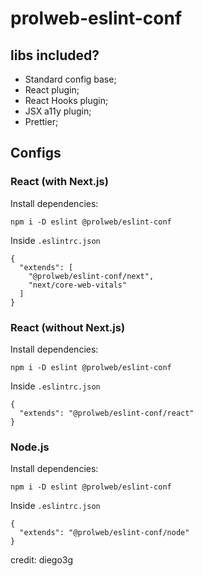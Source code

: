 # prolweb-eslint-conf

## libs included?

- Standard config base;
- React plugin;
- React Hooks plugin;
- JSX a11y plugin;
- Prettier;

## Configs

### React (with Next.js)

Install dependencies:
```
npm i -D eslint @prolweb/eslint-conf
```
Inside `.eslintrc.json`
```
{
  "extends": [
    "@prolweb/eslint-conf/next", 
    "next/core-web-vitals"
  ]
}
```

### React (without Next.js)

Install dependencies:
```
npm i -D eslint @prolweb/eslint-conf
```
Inside `.eslintrc.json`
```
{
  "extends": "@prolweb/eslint-conf/react"
}
```

### Node.js

Install dependencies:
```
npm i -D eslint @prolweb/eslint-conf
```
Inside `.eslintrc.json`
```
{
  "extends": "@prolweb/eslint-conf/node"
}
```
credit: diego3g

